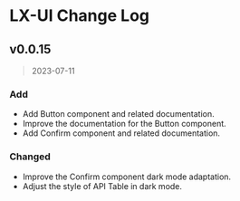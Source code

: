 # LX-UI Change Log

## v0.0.15

> 2023-07-11

### Add

- Add Button component and related documentation.
- Improve the documentation for the Button component.
- Add Confirm component and related documentation.

### Changed

- Improve the Confirm component dark mode adaptation.
- Adjust the style of API Table in dark mode.
